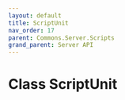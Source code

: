 ```yaml
---
layout: default
title: ScriptUnit
nav_order: 17
parent: Commons.Server.Scripts
grand_parent: Server API
---
```


<!-- 아래에 문서 작성 -->

# Class ScriptUnit 

<!-- new
{: .label .label-green } -->